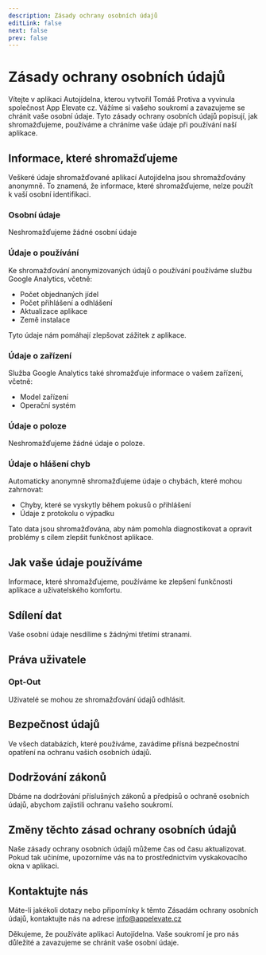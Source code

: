 ```yaml
---
description: Zásady ochrany osobních údajů
editLink: false
next: false
prev: false
---
```


# Zásady ochrany osobních údajů

Vítejte v aplikaci Autojídelna, kterou vytvořil Tomáš Protiva a vyvinula společnost App Elevate cz. Vážíme si vašeho soukromí a zavazujeme se chránit vaše osobní údaje. Tyto zásady ochrany osobních údajů popisují, jak shromažďujeme, používáme a chráníme vaše údaje při používání naší aplikace.

## Informace, které shromažďujeme

Veškeré údaje shromažďované aplikací Autojídelna jsou shromažďovány anonymně. To znamená, že informace, které shromažďujeme, nelze použít k vaší osobní identifikaci.

### Osobní údaje

Neshromažďujeme žádné osobní údaje

### Údaje o používání

Ke shromažďování anonymizovaných údajů o používání používáme službu Google Analytics, včetně:

- Počet objednaných jídel
- Počet přihlášení a odhlášení
- Aktualizace aplikace
- Země instalace

Tyto údaje nám pomáhají zlepšovat zážitek z aplikace.

### Údaje o zařízení

Služba Google Analytics také shromažďuje informace o vašem zařízení, včetně:

- Model zařízení
- Operační systém

### Údaje o poloze

Neshromažďujeme žádné údaje o poloze.

### Údaje o hlášení chyb

Automaticky anonymně shromažďujeme údaje o chybách, které mohou zahrnovat:

- Chyby, které se vyskytly během pokusů o přihlášení
- Údaje z protokolu o výpadku

Tato data jsou shromažďována, aby nám pomohla diagnostikovat a opravit problémy s cílem zlepšit funkčnost aplikace.

## Jak vaše údaje používáme

Informace, které shromažďujeme, používáme ke zlepšení funkčnosti aplikace a uživatelského komfortu.

## Sdílení dat

Vaše osobní údaje nesdílíme s žádnými třetími stranami.

## Práva uživatele

### Opt-Out

Uživatelé se mohou ze shromažďování údajů odhlásit.

## Bezpečnost údajů

Ve všech databázích, které používáme, zavádíme přísná bezpečnostní opatření na ochranu vašich osobních údajů.

## Dodržování zákonů

Dbáme na dodržování příslušných zákonů a předpisů o ochraně osobních údajů, abychom zajistili ochranu vašeho soukromí.

## Změny těchto zásad ochrany osobních údajů

Naše zásady ochrany osobních údajů můžeme čas od času aktualizovat. Pokud tak učiníme, upozorníme vás na to prostřednictvím vyskakovacího okna v aplikaci.

## Kontaktujte nás

Máte-li jakékoli dotazy nebo připomínky k těmto Zásadám ochrany osobních údajů, kontaktujte nás na adrese [info\@appelevate.cz][e-mail]

Děkujeme, že používáte aplikaci Autojídelna. Vaše soukromí je pro nás důležité a zavazujeme se chránit vaše osobní údaje.

<!-- Links -->

[e-mail]: mailto:info@appelevate.cz?subject=Obavy%20týkající%20se%20zásad%20ochrany%20osobních%20údajů
